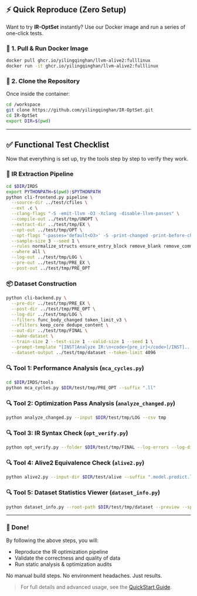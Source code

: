 ## ⚡ Quick Reproduce (Zero Setup)

Want to try **IR-OptSet** instantly? Use our Docker image and run a series of one-click tests.

### 🐳 1. Pull & Run Docker Image

```bash
docker pull ghcr.io/yilingqinghan/llvm-alive2:fulllinux
docker run -it ghcr.io/yilingqinghan/llvm-alive2:fulllinux
```

### 📂 2. Clone the Repository

Once inside the container:

```bash
cd /workspace
git clone https://github.com/yilingqinghan/IR-OptSet.git
cd IR-OptSet
export DIR=$(pwd)
```

------

## ✅ Functional Test Checklist

Now that everything is set up, try the tools step by step to verify they work.

### 🔧 IR Extraction Pipeline

```bash
cd $DIR/IRDS
export PYTHONPATH=$(pwd):$PYTHONPATH
python cli-frontend.py pipeline \
  --source-dir ../test/cfiles \
  --ext .c \
  --clang-flags "-S -emit-llvm -O3 -Xclang -disable-llvm-passes" \
  --compile-out ../test/tmp/UNOPT \
  --extract-dir ../test/tmp/EX \
  --opt-out ../test/tmp/OPT \
  --opt-flags "-passes='default<O3>' -S -print-changed -print-before-changed" \
  --sample-size 3 --seed 1 \
  --rules normalize_structs ensure_entry_block remove_blank remove_comments rename_blocks rename_locals \
  --where all \
  --log-out ../test/tmp/LOG \
  --pre-out ../test/tmp/PRE_EX \
  --post-out ../test/tmp/PRE_OPT
```

### 📦 Dataset Construction

```bash
python cli-backend.py \
  --pre-dir ../test/tmp/PRE_EX \
  --post-dir ../test/tmp/PRE_OPT \
  --log-dir ../test/tmp/LOG \
  --filters func_body_changed token_limit_v3 \
  --vfilters keep_core dedupe_content \
  --out-dir ../test/tmp/FINAL \
  --make-dataset \
  --train-size 2 --test-size 1 --valid-size 1 --seed 1 \
  --prompt-template "[INST]Analyze IR:\n<code>{pre_ir}</code>[/INST]..." \
  --dataset-output ../test/tmp/dataset --token-limit 4096
```

### 🔍 Tool 1: Performance Analysis (`mca_cycles.py`)

```bash
cd $DIR/IRDS/tools
python mca_cycles.py $DIR/test/tmp/PRE_OPT --suffix ".ll"
```

### 🔍 Tool 2: Optimization Pass Analysis (`analyze_changed.py`)

```bash
python analyze_changed.py --input $DIR/test/tmp/LOG --csv tmp
```

### 🔍 Tool 3: IR Syntax Check (`opt_verify.py`)

```bash
python opt_verify.py --folder $DIR/test/tmp/FINAL --log-errors --log-dir "./logs" --clean --suffix ".ll"
```

### 🔍 Tool 4: Alive2 Equivalence Check (`alive2.py`)

```bash
python alive2.py --input-dir $DIR/test/alive --suffix ".model.predict.ll" --output-dir ./tmp
```

### 🔍 Tool 5: Dataset Statistics Viewer (`dataset_info.py`)

```bash
python dataset_info.py --root-path $DIR/test/tmp/dataset --preview --split test --num-samples 1 --full-preview --draw-hist
```

------

### 🏁 Done!

By following the above steps, you will:

- Reproduce the IR optimization pipeline
- Validate the correctness and quality of data
- Run static analysis & optimization audits

No manual build steps. No environment headaches. Just results.

> For full details and advanced usage, see the [QuickStart Guide](./QuickStart.en.md).